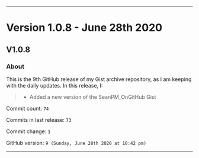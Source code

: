 
***

# Version 1.0.8 - June 28th 2020

## V1.0.8

### About

This is the 9th GitHub release of my Gist archive repository, as I am keeping with the daily updates. In this release, I:

> * Added a new version of the SeanPM_OnGitHub Gist

Commit count: `74`

Commits in last release: `73`

Commit change: `1`

GitHub version: `9 (Sunday, June 28th 2020 at 10:42 pm)`

***
